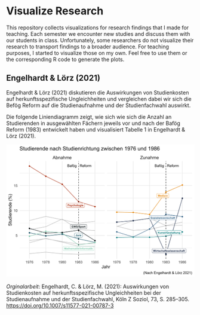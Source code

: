 
<!-- README.md is generated from README.Rmd. Please edit that file -->

# Visualize Research

<!-- badges: start -->
<!-- badges: end -->

This repository collects visualizations for research findings that I
made for teaching. Each semester we encounter new studies and discuss
them with our students in class. Unfortunately, some researchers do not
visualize their research to transport findings to a broader audience.
For teaching purposes, I started to visualize those on my own. Feel free
to use them or the corresponding R code to generate the plots.

## Engelhardt & Lörz (2021)

Engelhardt & Lörz (2021) diskutieren die Auswirkungen von Studienkosten
auf herkunftsspezifische Ungleichheiten und vergleichen dabei wir sich
die Befög Reform auf die Studienaufnahme und der Studienfachwahl
auswirkt.

Die folgende Liniendiagramm zeigt, wie sich wie sich die Anzahl an
Studierenden in ausgewählten Fächern jeweils vor und nach der Bafög
Reform (1983) entwickelt haben und visualisiert Tabelle 1 in Engelhardt
& Lörz (2021).

![](man/figures/Engelhardt_Loerz_2021.png)

*Orginalarbeit*: Engelhardt, C. & Lörz, M. (2021): Auswirkungen von
Studienkosten auf herkunftsspezifische Ungleichheiten bei der
Studienaufnahme und der Studienfachwahl, Köln Z Soziol, 73, S. 285–305.
<https://doi.org/10.1007/s11577-021-00787-3>
